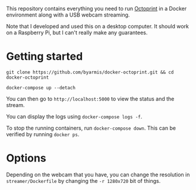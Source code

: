 This repository contains everything you need to run [Octoprint](https://github.com/foosel/OctoPrint) in a Docker environment along with a USB webcam streaming.

Note that I developed and used this on a desktop computer.  It should work on a Raspberry Pi, but I can't really make any guarantees.

# Getting started

```
git clone https://github.com/byarmis/docker-octoprint.git && cd docker-octoprint

docker-compose up --detach
```

You can then go to `http://localhost:5000` to view the status and the stream.

You can display the logs using `docker-compose logs -f`.

To stop the running containers, run `docker-compose down`.  This can be verified by running `docker ps`.

# Options

Depending on the webcam that you have, you can change the resolution in `streamer/Dockerfile` by changing the `-r 1280x720` bit of things.

